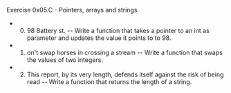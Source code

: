 Exercise 0x05.C - Pointers, arrays and strings

- 0. 98 Battery st.
-- Write a function that takes a pointer to an int as parameter and updates the value it points to to 98.

- 1. on't swap horses in crossing a stream
-- Write a function that swaps the values of two integers.

- 2. This report, by its very length, defends itself against the risk of being read
-- Write a function that returns the length of a string.

 
